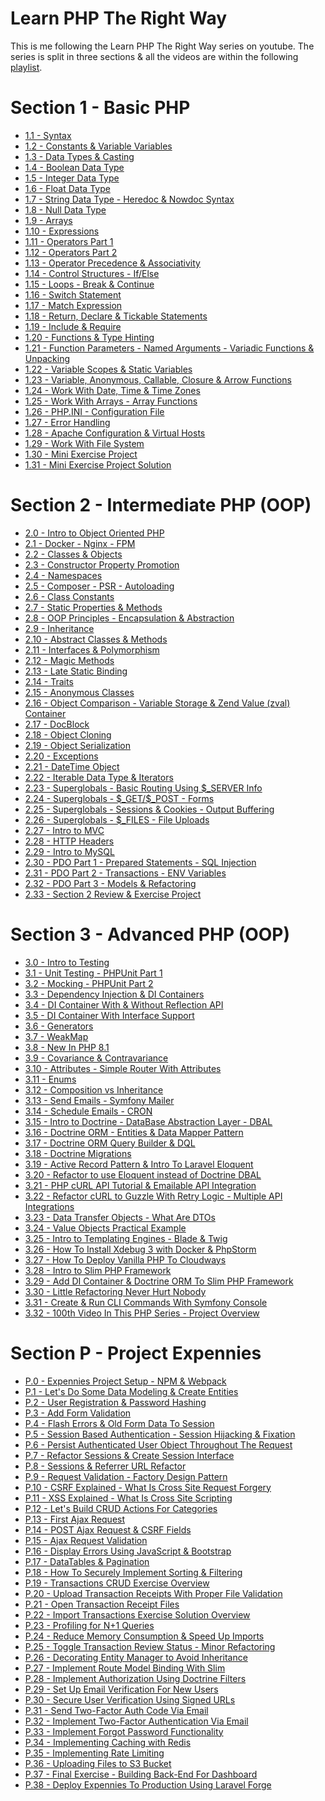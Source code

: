 # Learn PHP The Right Way

This is me following the Learn PHP The Right Way series on youtube. The series is split in three sections & all the videos are within the following [playlist](https://youtube.com/playlist?list=PLr3d3QYzkw2xabQRUpcZ_IBk9W50M9pe-).

# Section 1 - Basic PHP

- [ 1.1 - Syntax](./section1/01-basic-syntax.php)
- [ 1.2 - Constants & Variable Variables](./section1/02-variables-and-constants.php)
- [ 1.3 - Data Types & Casting](./section1/03-data-types.php)
- [ 1.4 - Boolean Data Type]()
- [ 1.5 - Integer Data Type]()
- [ 1.6 - Float Data Type]()
- [ 1.7 - String Data Type - Heredoc & Nowdoc Syntax]()
- [ 1.8 - Null Data Type]()
- [ 1.9 - Arrays]()
- [ 1.10 - Expressions]()
- [ 1.11 - Operators Part 1]()
- [ 1.12 - Operators Part 2]()
- [ 1.13 - Operator Precedence & Associativity]()
- [ 1.14 - Control Structures - If/Else]()
- [ 1.15 - Loops - Break & Continue]()
- [ 1.16 - Switch Statement]()
- [ 1.17 - Match Expression]()
- [ 1.18 - Return, Declare & Tickable Statements]()
- [ 1.19 - Include & Require]()
- [ 1.20 - Functions & Type Hinting]()
- [ 1.21 - Function Parameters - Named Arguments - Variadic Functions & Unpacking]()
- [ 1.22 - Variable Scopes & Static Variables]()
- [ 1.23 - Variable, Anonymous, Callable, Closure & Arrow Functions]()
- [ 1.24 - Work With Date, Time & Time Zones]()
- [ 1.25 - Work With Arrays - Array Functions]()
- [ 1.26 - PHP.INI - Configuration File]()
- [ 1.27 - Error Handling]()
- [ 1.28 - Apache Configuration & Virtual Hosts]()
- [ 1.29 - Work With File System]()
- [ 1.30 - Mini Exercise Project]()
- [ 1.31 - Mini Exercise Project Solution]()

# Section 2 - Intermediate PHP (OOP)

- [ 2.0 - Intro to Object Oriented PHP]()
- [ 2.1 - Docker - Nginx - FPM]()
- [ 2.2 - Classes & Objects]()
- [ 2.3 - Constructor Property Promotion]()
- [ 2.4 - Namespaces]()
- [ 2.5 - Composer - PSR - Autoloading]()
- [ 2.6 - Class Constants]()
- [ 2.7 - Static Properties & Methods]()
- [ 2.8 - OOP Principles - Encapsulation & Abstraction]()
- [ 2.9 - Inheritance]()
- [ 2.10 - Abstract Classes & Methods]()
- [ 2.11 - Interfaces & Polymorphism]()
- [ 2.12 - Magic Methods]()
- [ 2.13 - Late Static Binding]()
- [ 2.14 - Traits]()
- [ 2.15 - Anonymous Classes]()
- [ 2.16 - Object Comparison - Variable Storage & Zend Value (zval) Container]()
- [ 2.17 - DocBlock]()
- [ 2.18 - Object Cloning]()
- [ 2.19 - Object Serialization]()
- [ 2.20 - Exceptions]()
- [ 2.21 - DateTime Object]()
- [ 2.22 - Iterable Data Type & Iterators]()
- [ 2.23 - Superglobals - Basic Routing Using \$\_SERVER Info]()
- [ 2.24 - Superglobals - \$\_GET/\$\_POST - Forms]()
- [ 2.25 - Superglobals - Sessions & Cookies - Output Buffering]()
- [ 2.26 - Superglobals - \$\_FILES - File Uploads]()
- [ 2.27 - Intro to MVC]()
- [ 2.28 - HTTP Headers]()
- [ 2.29 - Intro to MySQL]()
- [ 2.30 - PDO Part 1 - Prepared Statements - SQL Injection]()
- [ 2.31 - PDO Part 2 - Transactions - ENV Variables]()
- [ 2.32 - PDO Part 3 - Models & Refactoring]()
- [ 2.33 - Section 2 Review & Exercise Project]()

# Section 3 - Advanced PHP (OOP)

- [ 3.0 - Intro to Testing]()
- [ 3.1 - Unit Testing - PHPUnit Part 1]()
- [ 3.2 - Mocking - PHPUnit Part 2]()
- [ 3.3 - Dependency Injection & DI Containers]()
- [ 3.4 - DI Container With & Without Reflection API]()
- [ 3.5 - DI Container With Interface Support]()
- [ 3.6 - Generators]()
- [ 3.7 - WeakMap]()
- [ 3.8 - New In PHP 8.1]()
- [ 3.9 - Covariance & Contravariance]()
- [ 3.10 - Attributes - Simple Router With Attributes]()
- [ 3.11 - Enums]()
- [ 3.12 - Composition vs Inheritance]()
- [ 3.13 - Send Emails - Symfony Mailer]()
- [ 3.14 - Schedule Emails - CRON]()
- [ 3.15 - Intro to Doctrine - DataBase Abstraction Layer - DBAL]()
- [ 3.16 - Doctrine ORM - Entities & Data Mapper Pattern]()
- [ 3.17 - Doctrine ORM Query Builder & DQL]()
- [ 3.18 - Doctrine Migrations]()
- [ 3.19 - Active Record Pattern & Intro To Laravel Eloquent]()
- [ 3.20 - Refactor to use Eloquent instead of Doctrine DBAL]()
- [ 3.21 - PHP cURL API Tutorial & Emailable API Integration]()
- [ 3.22 - Refactor cURL to Guzzle With Retry Logic - Multiple API Integrations]()
- [ 3.23 - Data Transfer Objects - What Are DTOs]()
- [ 3.24 - Value Objects Practical Example]()
- [ 3.25 - Intro to Templating Engines - Blade & Twig]()
- [ 3.26 - How To Install Xdebug 3 with Docker & PhpStorm]()
- [ 3.27 - How To Deploy Vanilla PHP To Cloudways]()
- [ 3.28 - Intro to Slim PHP Framework]()
- [ 3.29 - Add DI Container & Doctrine ORM To Slim PHP Framework]()
- [ 3.30 - Little Refactoring Never Hurt Nobody]()
- [ 3.31 - Create & Run CLI Commands With Symfony Console]()
- [ 3.32 - 100th Video In This PHP Series - Project Overview]()

# Section P - Project Expennies

- [ P.0 - Expennies Project Setup - NPM & Webpack]()
- [ P.1 - Let's Do Some Data Modeling & Create Entities]()
- [ P.2 - User Registration & Password Hashing]()
- [ P.3 - Add Form Validation]()
- [ P.4 - Flash Errors & Old Form Data To Session]()
- [ P.5 - Session Based Authentication - Session Hijacking & Fixation]()
- [ P.6 - Persist Authenticated User Object Throughout The Request]()
- [ P.7 - Refactor Sessions & Create Session Interface]()
- [ P.8 - Sessions & Referrer URL Refactor]()
- [ P.9 - Request Validation - Factory Design Pattern]()
- [ P.10 - CSRF Explained - What Is Cross Site Request Forgery]()
- [ P.11 - XSS Explained - What Is Cross Site Scripting]()
- [ P.12 - Let's Build CRUD Actions For Categories]()
- [ P.13 - First Ajax Request]()
- [ P.14 - POST Ajax Request & CSRF Fields]()
- [ P.15 - Ajax Request Validation]()
- [ P.16 - Display Errors Using JavaScript & Bootstrap]()
- [ P.17 - DataTables & Pagination]()
- [ P.18 - How To Securely Implement Sorting & Filtering]()
- [ P.19 - Transactions CRUD Exercise Overview]()
- [ P.20 - Upload Transaction Receipts With Proper File Validation]()
- [ P.21 - Open Transaction Receipt Files]()
- [ P.22 - Import Transactions Exercise Solution Overview]()
- [ P.23 - Profiling for N+1 Queries]()
- [ P.24 - Reduce Memory Consumption & Speed Up Imports]()
- [ P.25 - Toggle Transaction Review Status - Minor Refactoring]()
- [ P.26 - Decorating Entity Manager to Avoid Inheritance]()
- [ P.27 - Implement Route Model Binding With Slim]()
- [ P.28 - Implement Authorization Using Doctrine Filters]()
- [ P.29 - Set Up Email Verification For New Users]()
- [ P.30 - Secure User Verification Using Signed URLs]()
- [ P.31 - Send Two-Factor Auth Code Via Email]()
- [ P.32 - Implement Two-Factor Authentication Via Email]()
- [ P.33 - Implement Forgot Password Functionality]()
- [ P.34 - Implementing Caching with Redis]()
- [ P.35 - Implementing Rate Limiting]()
- [ P.36 - Uploading Files to S3 Bucket]()
- [ P.37 - Final Exercise - Building Back-End For Dashboard]()
- [ P.38 - Deploy Expennies To Production Using Laravel Forge]()
